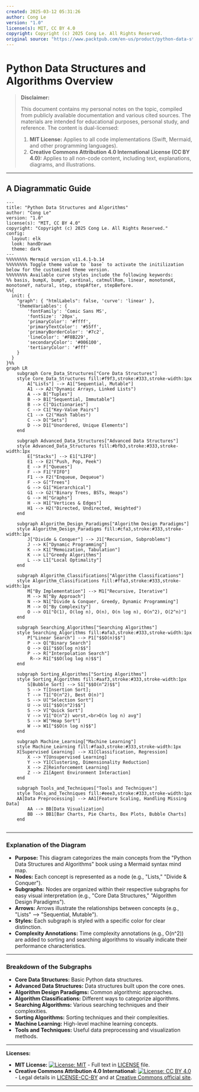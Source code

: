 ```yaml
---
created: 2025-03-12 05:31:26
author: Cong Le
version: "1.0"
license(s): MIT, CC BY 4.0
copyright: Copyright (c) 2025 Cong Le. All Rights Reserved.
original source: "https://www.packtpub.com/en-us/product/python-data-structures-and-algorithms-9781786467355"
---
```




# Python Data Structures and Algorithms Overview
> **Disclaimer:**
>
> This document contains my personal notes on the topic,
> compiled from publicly available documentation and various cited sources.
> The materials are intended for educational purposes, personal study, and reference.
> The content is dual-licensed:
> 1. **MIT License:** Applies to all code implementations (Swift, Mermaid, and other programming languages).
> 2. **Creative Commons Attribution 4.0 International License (CC BY 4.0):** Applies to all non-code content, including text, explanations, diagrams, and illustrations.
---


## A Diagrammatic Guide 


```mermaid
---
title: "Python Data Structures and Algorithms"
author: "Cong Le"
version: "1.0"
license(s): "MIT, CC BY 4.0"
copyright: "Copyright (c) 2025 Cong Le. All Rights Reserved."
config:
  layout: elk
  look: handDrawn
  theme: dark
---
%%%%%%%% Mermaid version v11.4.1-b.14
%%%%%%%% Toggle theme value to `base` to activate the initilization below for the customized theme version.
%%%%%%%% Available curve styles include the following keywords:
%% basis, bumpX, bumpY, cardinal, catmullRom, linear, monotoneX, monotoneY, natural, step, stepAfter, stepBefore.
%%{
  init: {
    "graph": { "htmlLabels": false, 'curve': 'linear' },
    'themeVariables': {
        'fontFamily': 'Comic Sans MS',
        'fontSize': '20px',
        'primaryColor': '#ffff',
        'primaryTextColor': '#55ff',
        'primaryBorderColor': '#7c2',
        'lineColor': '#F8B229',
        'secondaryColor': '#006100',
        'tertiaryColor': '#fff'
    }
  }
}%%
graph LR
    subgraph Core_Data_Structures["Core Data Structures"]
    style Core_Data_Structures fill:#f9f3,stroke:#333,stroke-width:1px
        A["Lists"] --> A1["Sequential, Mutable"]
        A1 --> A2("Dynamic Arrays, Linked Lists")
        A --> B["Tuples"]
        B --> B1["Sequential, Immutable"]
        B --> C["Dictionaries"]
        C --> C1["Key-Value Pairs"]
        C1 --> C2("Hash Tables")
        C --> D["Sets"]
        D --> D1["Unordered, Unique Elements"]
    end
    
    subgraph Advanced_Data_Structures["Advanced Data Structures"]
    style Advanced_Data_Structures fill:#bfb3,stroke:#333,stroke-width:1px
        E["Stacks"] --> E1["LIFO"]
        E1 --> E2("Push, Pop, Peek")
        E --> F["Queues"]
        F --> F1["FIFO"]
        F1 --> F2("Enqueue, Dequeue")
        F --> G["Trees"]
        G --> G1["Hierarchical"]
        G1 --> G2("Binary Trees, BSTs, Heaps")
        G --> H["Graphs"]
        H --> H1["Vertices & Edges"]
        H1 --> H2("Directed, Undirected, Weighted")
    end
    
    subgraph Algorithm_Design_Paradigms["Algorithm Design Paradigms"]
    style Algorithm_Design_Paradigms fill:#cfa3,stroke:#333,stroke-width:1px
        J["Divide & Conquer"] --> J1["Recursion, Subproblems"]
        J --> K["Dynamic Programming"]
        K --> K1["Memoization, Tabulation"]
        K --> L["Greedy Algorithms"]
        L --> L1["Local Optimality"]
    end
    
    subgraph Algorithm_Classifications["Algorithm Classifications"]
    style Algorithm_Classifications fill:#ffa3,stroke:#333,stroke-width:1px
        M["By Implementation"] --> M1["Recursive, Iterative"]
        M --> N["By Approach"]
        N --> N1["Divide & Conquer, Greedy, Dynamic Programming"]
        M --> O["By Complexity"]
        O --> O1["O(1), O(log n), O(n), O(n log n), O(n^2), O(2^n)"]
    end
    
    subgraph Searching_Algorithms["Searching Algorithms"]
    style Searching_Algorithms fill:#afa3,stroke:#333,stroke-width:1px
        P["Linear Search"] --> P1["$$O(n)$$"]
        P --> Q["Binary Search"]
        Q --> Q1["$$O(log n)$$"]
        P --> R["Interpolation Search"]
         R--> R1["$$O(log log n)$$"]
    end
    
    subgraph Sorting_Algorithms["Sorting Algorithms"]
    style Sorting_Algorithms fill:#aaf3,stroke:#333,stroke-width:1px
        S[Bubble Sort] --> S1["$$O(n^2)$$"]
        S --> T[Insertion Sort];
        T --> T1["O(n^2), Best O(n)"]
        S --> U["Selection Sort"]
        U --> U1["$$O(n^2)$$"]
        S --> V["Quick Sort"]
        V --> V1["O(n^2) worst,<br>O(n log n) avg"]
        S --> W["Heap Sort"]
        W --> W1["$$O(n log n)$$"]
    end
    
    subgraph Machine_Learning["Machine Learning"]
    style Machine_Learning fill:#faa3,stroke:#333,stroke-width:1px
    X[Supervised Learning] --> X1[Classification, Regression]
        X --> Y[Unsupervised Learning]
        Y --> Y1[Clustering, Dimensionality Reduction]
        X --> Z[Reinforcement Learning]
        Z --> Z1[Agent Environment Interaction]
    end
    
    subgraph Tools_and_Techniques["Tools and Techniques"]
    style Tools_and_Techniques fill:#eee3,stroke:#333,stroke-width:1px
    AA[Data Preprocessing] --> AA1[Feature Scaling, Handling Missing Data]
        AA --> BB[Data Visualization]
        BB --> BB1[Bar Charts, Pie Charts, Box Plots, Bubble Charts]
    end
    
```

---


### Explanation of the Diagram

*   **Purpose:** This diagram categorizes the main concepts from the "Python Data Structures and Algorithms" book using a Mermaid syntax mind map.
*   **Nodes:** Each concept is represented as a node (e.g., "Lists," "Divide & Conquer").
*   **Subgraphs:** Nodes are organized within their respective subgraphs for easy visual interpretation (e.g., "Core Data Structures," "Algorithm Design Paradigms").
*   **Arrows:** Arrows illustrate the relationships between concepts (e.g., "Lists" --> "Sequential, Mutable").
*   **Styles:** Each subgraph is styled with a specific color for clear distinction.
*   **Complexity Annotations:**  Time complexity annotations (e.g., O(n^2)) are added to sorting and searching algorithms to visually indicate their performance characteristics.

---

### Breakdown of the Subgraphs

*   **Core Data Structures:** Basic Python data structures.
*   **Advanced Data Structures:**  Data structures built upon the core ones.
*   **Algorithm Design Paradigms:** Common algorithmic approaches.
*   **Algorithm Classifications:**  Different ways to categorize algorithms.
*   **Searching Algorithms:** Various searching techniques and their complexities.
*   **Sorting Algorithms:** Sorting techniques and their complexities.
*   **Machine Learning:** High-level machine learning concepts.
*   **Tools and Techniques:**  Useful data preprocessing and visualization methods.



---
**Licenses:**

- **MIT License:**  [![License: MIT](https://img.shields.io/badge/License-MIT-yellow.svg)](LICENSE) - Full text in [LICENSE](LICENSE) file.
- **Creative Commons Attribution 4.0 International:** [![License: CC BY 4.0](https://licensebuttons.net/l/by/4.0/88x31.png)](LICENSE-CC-BY) - Legal details in [LICENSE-CC-BY](LICENSE-CC-BY) and at [Creative Commons official site](http://creativecommons.org/licenses/by/4.0/).

---